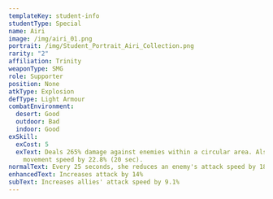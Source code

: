 ```yaml
---
templateKey: student-info
studentType: Special
name: Airi
image: /img/airi_01.png
portrait: /img/Student_Portrait_Airi_Collection.png
rarity: "2"
affiliation: Trinity
weaponType: SMG
role: Supporter
position: None
atkType: Explosion
defType: Light Armour
combatEnvironment:
  desert: Good
  outdoor: Bad
  indoor: Good
exSkill:
  exCost: 5
  exText: Deals 265% damage against enemies within a circular area. Also reduces
    movement speed by 22.8% (20 sec).
normalText: Every 25 seconds, she reduces an enemy's attack speed by 18.4% (30 sec).
enhancedText: Increases attack by 14%
subText: Increases allies' attack speed by 9.1%
---
```

